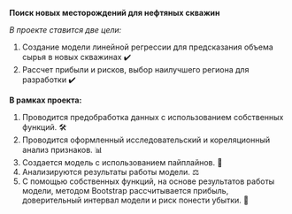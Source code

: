 __Поиск новых месторождений для нефтяных скважин__

_В проекте ставится две цели:_

1. Создание модели линейной регрессии для предсказания объема сырья в новых скважинах ✔️
2. Рассчет прибыли и рисков, выбор наилучшего региона для разработки  ✔️ 

__В рамках проекта:__

1. Проводится предобработка данных с использованием собственных функций. 🛠️
2. Проводится оформленный исследовательский и кореляционный анализ признаков. 📊
3. Создается модель с использованием пайплайнов. 📁
4.  Анализируются результаты работы модели. ⚖️
5. С помощью собственных функций, на основе результатов работы модели, методом Bootstrap рассчитывается прибыль, доверительный интервал модели и риск понести убытки. 🎲

